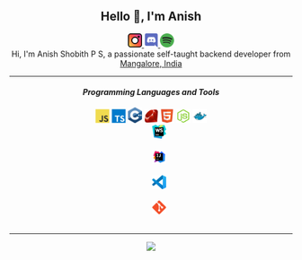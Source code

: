 <div align="center">
    <h2> Hello 👋, I'm Anish </h2>
    <a href="https://www.instagram.com/anish_shobith/">
    <img alt="Anish Shobith's Instagram" width="25px" src="./assets/instagram.svg">
    </a>
    <a href="https://discord.gg/cWgDskT">
    <img alt="Anish Shobith's Discord", width="25px" src="./assets/discord.svg">
    </a>
    <a href="https://open.spotify.com/user/goshcrm0y9jzum2lffvu6f4hz">
    <img alt="Anish Shobith's Spotify", width="25px" src="./assets/spotify.svg">
    </a>
    <br>
    Hi, I'm Anish Shobith P S, a passionate self-taught backend developer from <a href="https://www.google.com/maps/search/?api=1&query=Mangalore,India">Mangalore, India</a>
    <hr>
    <h4> <i> Programming Languages and Tools </i> </h4>
    <code><img width="25px" src="./assets/javascript.svg"></code>
    <code><img width="25px" src="./assets/typescript.svg"></code>
    <code><img width="25px" src="./assets/cpp.svg"></code>
    <code><img width="25px" src="./assets/ruby.svg"></code>
    <code><img width="25px" src="./assets/html.svg"></code>
    <code><img width="25px" src="./assets/nodejs.svg"></code>
    <code><img width="25px" src="./assets/docker.svg"></code>
    <code>
    <img width="25px" src="./assets/webstorm.svg">
    </code>
    <code>
    <img width="25px" src="./assets/Intellij.svg">
    </code>
    <code>
    <img width="25px" src="./assets/visualstudiocode.svg">
    </code>
    <code>
    <img width="25px" src="./assets/git.svg">
    </code>
    <hr>
    <img src="https://github-readme-stats.vercel.app/api?username=Anish-Shobith&show_icons=true&hide_border=true">
    
    
</div>
